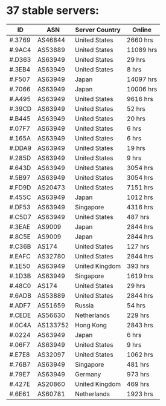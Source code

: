 # 37 stable servers:

| ID | ASN | Server Country | Online |
| ------ | ------ | ------ | ------ |
| #.3769 | AS46844 | United States | 2660 hrs |
| #.9AC4 | AS53889 | United States | 11089 hrs |
| #.D363 | AS63949 | United States | 29 hrs |
| #.3EB4 | AS63949 | United States | 8 hrs |
| #.F507 | AS63949 | Japan | 14097 hrs |
| #.7066 | AS63949 | Japan | 10006 hrs |
| #.A495 | AS63949 | United States | 9616 hrs |
| #.39CD | AS63949 | United States | 52 hrs |
| #.B445 | AS63949 | United States | 20 hrs |
| #.07F7 | AS63949 | United States | 6 hrs |
| #.165A | AS63949 | United States | 6 hrs |
| #.DDA9 | AS63949 | United States | 19 hrs |
| #.285D | AS63949 | United States | 9 hrs |
| #.643D | AS63949 | United States | 3054 hrs |
| #.5B97 | AS63949 | United States | 3054 hrs |
| #.FD9D | AS20473 | United States | 7151 hrs |
| #.455C | AS63949 | Japan | 1012 hrs |
| #.DF53 | AS63949 | Singapore | 4316 hrs |
| #.C5D7 | AS63949 | United States | 487 hrs |
| #.3EAE | AS9009 | Japan | 2844 hrs |
| #.8C5E | AS9009 | Japan | 2844 hrs |
| #.C36B | AS174 | United States | 127 hrs |
| #.EAFC | AS32780 | United States | 2844 hrs |
| #.1E50 | AS63949 | United Kingdom | 393 hrs |
| #.1D3B | AS63949 | Singapore | 1619 hrs |
| #.48C0 | AS174 | United States | 29 hrs |
| #.6ADB | AS53889 | United States | 2844 hrs |
| #.ADF7 | AS51659 | Russia | 54 hrs |
| #.CEDE | AS56630 | Netherlands | 229 hrs |
| #.0C4A | AS133752 | Hong Kong | 2843 hrs |
| #.0224 | AS63949 | Japan | 6 hrs |
| #.06F7 | AS63949 | United States | 9 hrs |
| #.E7E8 | AS32097 | United States | 1062 hrs |
| #.76B7 | AS63949 | Singapore | 481 hrs |
| #.79E7 | AS63949 | Germany | 973 hrs |
| #.427E | AS20860 | United Kingdom | 469 hrs |
| #.6E61 | AS60781 | Netherlands | 1923 hrs |

